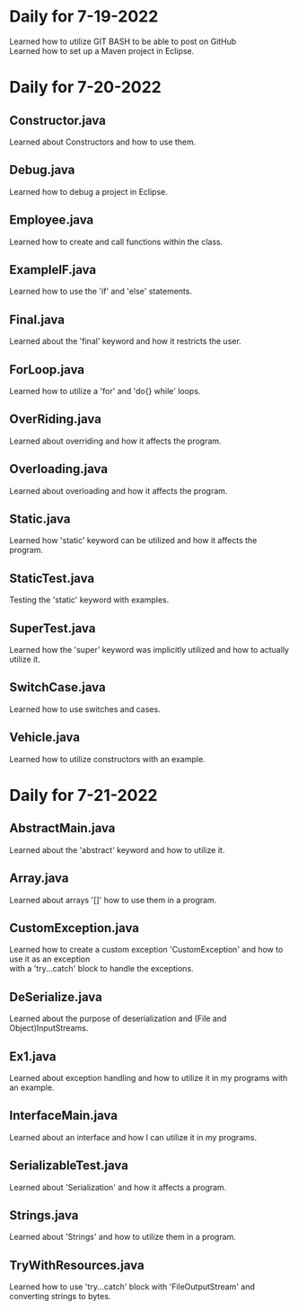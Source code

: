 # Daily for 7-19-2022
Learned how to utilize GIT BASH to be able to post on GitHub  
Learned how to set up a Maven project in Eclipse.







# Daily for 7-20-2022



## Constructor.java
Learned about Constructors and how to use them.

## Debug.java
Learned how to debug a project in Eclipse.

## Employee.java
Learned how to create and call functions within the class.

## ExampleIF.java
Learned how to use the 'if' and 'else' statements.

## Final.java
Learned about the 'final' keyword and how it restricts the user.

## ForLoop.java
Learned how to utilize a 'for' and 'do{} while' loops.

## OverRiding.java
Learned about overriding and how it affects the program.

## Overloading.java
Learned about overloading and how it affects the program.

## Static.java
Learned how 'static' keyword can be utilized and how it affects the program.

## StaticTest.java
Testing the 'static' keyword with examples.

## SuperTest.java
Learned how the 'super' keyword was implicitly utilized and how to actually utilize it.

## SwitchCase.java
Learned how to use switches and cases.

## Vehicle.java
Learned how to utilize constructors with an example.







# Daily for 7-21-2022

## AbstractMain.java
Learned about the 'abstract' keyword and how to utilize it.

## Array.java
Learned about arrays '[]' how to use them in a program.

## CustomException.java
Learned how to create a custom exception 'CustomException' and how to use it as an exception  
with a 'try...catch' block to handle the exceptions.

## DeSerialize.java
Learned about the purpose of deserialization and (File and Object)InputStreams.

## Ex1.java
Learned about exception handling and how to utilize it in my programs with an example.

## InterfaceMain.java
Learned about an interface and how I can utilize it in my programs.

## SerializableTest.java
Learned about 'Serialization' and how it affects a program.

## Strings.java
Learned about 'Strings' and how to utilize them in a program.

## TryWithResources.java
Learned how to use 'try...catch' block with 'FileOutputStream' and converting strings to bytes.




